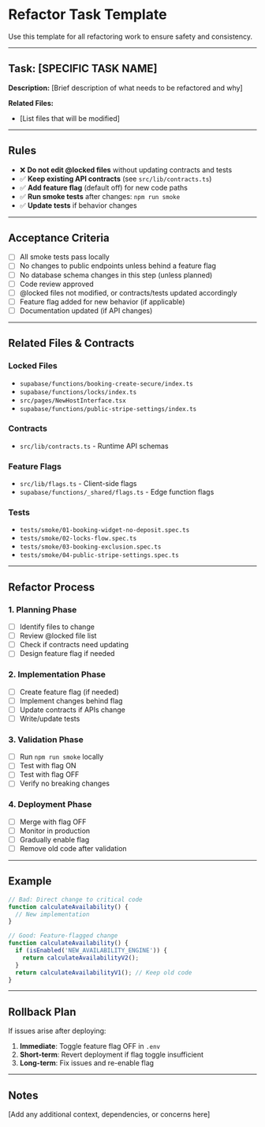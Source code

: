 # Refactor Task Template

Use this template for all refactoring work to ensure safety and consistency.

---

## Task: [SPECIFIC TASK NAME]

**Description:** [Brief description of what needs to be refactored and why]

**Related Files:**
- [List files that will be modified]

---

## Rules

- ❌ **Do not edit @locked files** without updating contracts and tests
- ✅ **Keep existing API contracts** (see `src/lib/contracts.ts`)
- ✅ **Add feature flag** (default off) for new code paths
- ✅ **Run smoke tests** after changes: `npm run smoke`
- ✅ **Update tests** if behavior changes

---

## Acceptance Criteria

- [ ] All smoke tests pass locally
- [ ] No changes to public endpoints unless behind a feature flag
- [ ] No database schema changes in this step (unless planned)
- [ ] Code review approved
- [ ] @locked files not modified, or contracts/tests updated accordingly
- [ ] Feature flag added for new behavior (if applicable)
- [ ] Documentation updated (if API changes)

---

## Related Files & Contracts

### Locked Files
- `supabase/functions/booking-create-secure/index.ts`
- `supabase/functions/locks/index.ts`
- `src/pages/NewHostInterface.tsx`
- `supabase/functions/public-stripe-settings/index.ts`

### Contracts
- `src/lib/contracts.ts` - Runtime API schemas

### Feature Flags
- `src/lib/flags.ts` - Client-side flags
- `supabase/functions/_shared/flags.ts` - Edge function flags

### Tests
- `tests/smoke/01-booking-widget-no-deposit.spec.ts`
- `tests/smoke/02-locks-flow.spec.ts`
- `tests/smoke/03-booking-exclusion.spec.ts`
- `tests/smoke/04-public-stripe-settings.spec.ts`

---

## Refactor Process

### 1. Planning Phase
- [ ] Identify files to change
- [ ] Review @locked file list
- [ ] Check if contracts need updating
- [ ] Design feature flag if needed

### 2. Implementation Phase
- [ ] Create feature flag (if needed)
- [ ] Implement changes behind flag
- [ ] Update contracts if APIs change
- [ ] Write/update tests

### 3. Validation Phase
- [ ] Run `npm run smoke` locally
- [ ] Test with flag ON
- [ ] Test with flag OFF
- [ ] Verify no breaking changes

### 4. Deployment Phase
- [ ] Merge with flag OFF
- [ ] Monitor in production
- [ ] Gradually enable flag
- [ ] Remove old code after validation

---

## Example

```typescript
// Bad: Direct change to critical code
function calculateAvailability() {
  // New implementation
}

// Good: Feature-flagged change
function calculateAvailability() {
  if (isEnabled('NEW_AVAILABILITY_ENGINE')) {
    return calculateAvailabilityV2();
  }
  return calculateAvailabilityV1(); // Keep old code
}
```

---

## Rollback Plan

If issues arise after deploying:

1. **Immediate**: Toggle feature flag OFF in `.env`
2. **Short-term**: Revert deployment if flag toggle insufficient
3. **Long-term**: Fix issues and re-enable flag

---

## Notes

[Add any additional context, dependencies, or concerns here]
